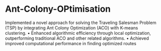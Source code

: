 # Ant-Colony-OPtimisation
Implemented a novel approach for solving the Traveling Salesman Problem (TSP) by integrating Ant Colony Optimization (ACO) with K-means clustering.  • Enhanced algorithmic efficiency through local optimization, outperforming traditional ACO and other related  algorithms.  • Achieved improved computational performance in finding optimized routes 
